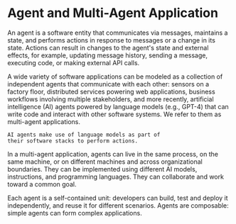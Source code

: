 # Agent and Multi-Agent Application

An agent is a software entity that
communicates via messages, maintains a state,
and performs actions in response to messages or a change in its state.
Actions can result in changes to the agent's state and external effects,
for example, updating message history, sending a message, executing code,
or making external API calls.

A wide variety of software applications can be modeled as a collection of independent
agents that communicate with each other:
sensors on a factory floor,
distributed services powering web applications,
business workflows involving multiple stakeholders,
and more recently, artificial intelligence (AI) agents powered by language models
(e.g., GPT-4) that can write code and interact with
other software systems.
We refer to them as multi-agent applications.

```{note}
AI agents make use of language models as part of
their software stacks to perform actions. 
```

In a multi-agent application, agents can live in the same process, on the same machine,
or on different machines and across organizational boundaries.
They can be implemented using different AI models, instructions, and programming languages.
They can collaborate and work toward a common goal.

Each agent is a self-contained unit:
developers can build, test and deploy it independently, and reuse it for different scenarios.
Agents are composable: simple agents can form complex applications.
